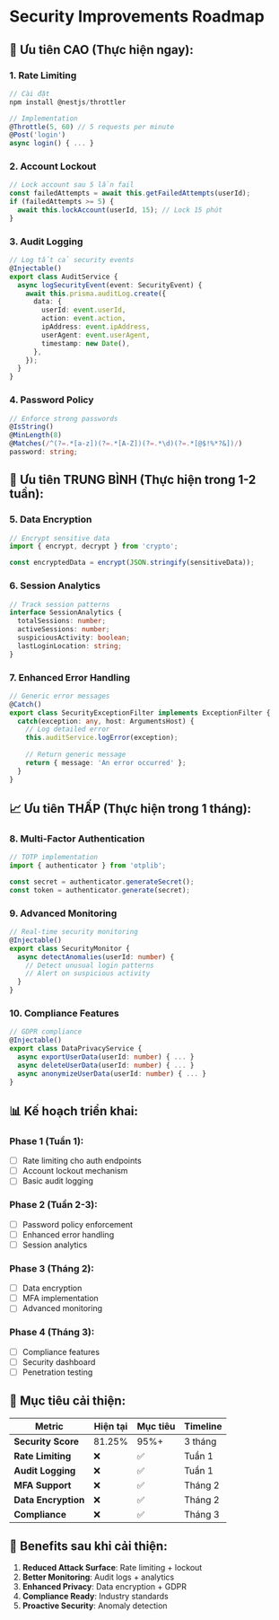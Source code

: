 # Security Improvements Roadmap

## 🚨 **Ưu tiên CAO (Thực hiện ngay):**

### **1. Rate Limiting**
```typescript
// Cài đặt
npm install @nestjs/throttler

// Implementation
@Throttle(5, 60) // 5 requests per minute
@Post('login')
async login() { ... }
```

### **2. Account Lockout**
```typescript
// Lock account sau 5 lần fail
const failedAttempts = await this.getFailedAttempts(userId);
if (failedAttempts >= 5) {
  await this.lockAccount(userId, 15); // Lock 15 phút
}
```

### **3. Audit Logging**
```typescript
// Log tất cả security events
@Injectable()
export class AuditService {
  async logSecurityEvent(event: SecurityEvent) {
    await this.prisma.auditLog.create({
      data: {
        userId: event.userId,
        action: event.action,
        ipAddress: event.ipAddress,
        userAgent: event.userAgent,
        timestamp: new Date(),
      },
    });
  }
}
```

### **4. Password Policy**
```typescript
// Enforce strong passwords
@IsString()
@MinLength(8)
@Matches(/^(?=.*[a-z])(?=.*[A-Z])(?=.*\d)(?=.*[@$!%*?&])/)
password: string;
```

## 🔧 **Ưu tiên TRUNG BÌNH (Thực hiện trong 1-2 tuần):**

### **5. Data Encryption**
```typescript
// Encrypt sensitive data
import { encrypt, decrypt } from 'crypto';

const encryptedData = encrypt(JSON.stringify(sensitiveData));
```

### **6. Session Analytics**
```typescript
// Track session patterns
interface SessionAnalytics {
  totalSessions: number;
  activeSessions: number;
  suspiciousActivity: boolean;
  lastLoginLocation: string;
}
```

### **7. Enhanced Error Handling**
```typescript
// Generic error messages
@Catch()
export class SecurityExceptionFilter implements ExceptionFilter {
  catch(exception: any, host: ArgumentsHost) {
    // Log detailed error
    this.auditService.logError(exception);
    
    // Return generic message
    return { message: 'An error occurred' };
  }
}
```

## 📈 **Ưu tiên THẤP (Thực hiện trong 1 tháng):**

### **8. Multi-Factor Authentication**
```typescript
// TOTP implementation
import { authenticator } from 'otplib';

const secret = authenticator.generateSecret();
const token = authenticator.generate(secret);
```

### **9. Advanced Monitoring**
```typescript
// Real-time security monitoring
@Injectable()
export class SecurityMonitor {
  async detectAnomalies(userId: number) {
    // Detect unusual login patterns
    // Alert on suspicious activity
  }
}
```

### **10. Compliance Features**
```typescript
// GDPR compliance
@Injectable()
export class DataPrivacyService {
  async exportUserData(userId: number) { ... }
  async deleteUserData(userId: number) { ... }
  async anonymizeUserData(userId: number) { ... }
}
```

## 📊 **Kế hoạch triển khai:**

### **Phase 1 (Tuần 1):**
- [ ] Rate limiting cho auth endpoints
- [ ] Account lockout mechanism
- [ ] Basic audit logging

### **Phase 2 (Tuần 2-3):**
- [ ] Password policy enforcement
- [ ] Enhanced error handling
- [ ] Session analytics

### **Phase 3 (Tháng 2):**
- [ ] Data encryption
- [ ] MFA implementation
- [ ] Advanced monitoring

### **Phase 4 (Tháng 3):**
- [ ] Compliance features
- [ ] Security dashboard
- [ ] Penetration testing

## 🎯 **Mục tiêu cải thiện:**

| Metric | Hiện tại | Mục tiêu | Timeline |
|--------|----------|----------|----------|
| **Security Score** | 81.25% | 95%+ | 3 tháng |
| **Rate Limiting** | ❌ | ✅ | Tuần 1 |
| **Audit Logging** | ❌ | ✅ | Tuần 1 |
| **MFA Support** | ❌ | ✅ | Tháng 2 |
| **Data Encryption** | ❌ | ✅ | Tháng 2 |
| **Compliance** | ❌ | ✅ | Tháng 3 |

## 🚀 **Benefits sau khi cải thiện:**

1. **Reduced Attack Surface**: Rate limiting + lockout
2. **Better Monitoring**: Audit logs + analytics
3. **Enhanced Privacy**: Data encryption + GDPR
4. **Compliance Ready**: Industry standards
5. **Proactive Security**: Anomaly detection 